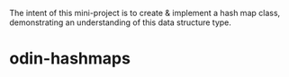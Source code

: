 The intent of this mini-project is to create & implement a hash map class, demonstrating an understanding of this data structure type.
# odin-hashmaps